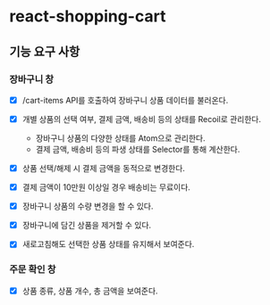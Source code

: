 # react-shopping-cart

## 기능 요구 사항

### 장바구니 창

- [x] /cart-items API를 호출하여 장바구니 상품 데이터를 불러온다.

- [x] 개별 상품의 선택 여부, 결제 금액, 배송비 등의 상태를 Recoil로 관리한다.

  - 장바구니 상품의 다양한 상태를 Atom으로 관리한다.
  - 결제 금액, 배송비 등의 파생 상태를 Selector를 통해 계산한다.

- [x] 상품 선택/해제 시 결제 금액을 동적으로 변경한다.

- [x] 결제 금액이 10만원 이상일 경우 배송비는 무료이다.

- [x] 장바구니 상품의 수량 변경을 할 수 있다.

- [x] 장바구니에 담긴 상품을 제거할 수 있다.

- [x] 새로고침해도 선택한 상품 상태를 유지해서 보여준다.

### 주문 확인 창

- [x] 상품 종류, 상품 개수, 총 금액을 보여준다.
